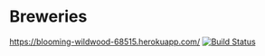 # Breweries
https://blooming-wildwood-68515.herokuapp.com/
[![Build Status](https://travis-ci.org/soinisi/brewery-public.png)](https://travis-ci.org/soinisi/brewery-public)
